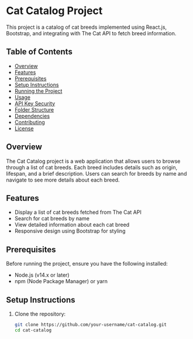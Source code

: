 # Cat Catalog Project

This project is a catalog of cat breeds implemented using React.js, Bootstrap, and integrating with The Cat API to fetch breed information.

## Table of Contents

- [Overview](#overview)
- [Features](#features)
- [Prerequisites](#prerequisites)
- [Setup Instructions](#setup-instructions)
- [Running the Project](#running-the-project)
- [Usage](#usage)
- [API Key Security](#api-key-security)
- [Folder Structure](#folder-structure)
- [Dependencies](#dependencies)
- [Contributing](#contributing)
- [License](#license)

## Overview

The Cat Catalog project is a web application that allows users to browse through a list of cat breeds. Each breed includes details such as origin, lifespan, and a brief description. Users can search for breeds by name and navigate to see more details about each breed.

## Features

- Display a list of cat breeds fetched from The Cat API
- Search for cat breeds by name
- View detailed information about each cat breed
- Responsive design using Bootstrap for styling

## Prerequisites

Before running the project, ensure you have the following installed:

- Node.js (v14.x or later)
- npm (Node Package Manager) or yarn

## Setup Instructions

1. Clone the repository:

   ```bash
   git clone https://github.com/your-username/cat-catalog.git
   cd cat-catalog
